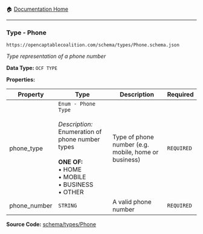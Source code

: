 :house: [Documentation Home](/README.md)

---

### Type - Phone

`https://opencaptablecoalition.com/schema/types/Phone.schema.json`

_Type representation of a phone number_

**Data Type:** `OCF TYPE`

**Properties:**

| Property     | Type                                                                                                                                                                          | Description                                          | Required   |
| ------------ | ----------------------------------------------------------------------------------------------------------------------------------------------------------------------------- | ---------------------------------------------------- | ---------- |
| phone_type   | `Enum - Phone Type`</br></br>_Description:_ Enumeration of phone number types</br></br>**ONE OF:** </br>&bull; HOME </br>&bull; MOBILE </br>&bull; BUSINESS </br>&bull; OTHER | Type of phone number (e.g. mobile, home or business) | `REQUIRED` |
| phone_number | `STRING`                                                                                                                                                                      | A valid phone number                                 | `REQUIRED` |

**Source Code:** [schema/types/Phone](/schema/types/Phone.schema.json)

